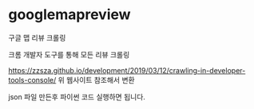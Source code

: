 # googlemapreview
구글 맵 리뷰 크롤링

크롬 개발자 도구를 통해 모든 리뷰 크롤링

https://zzsza.github.io/development/2019/03/12/crawling-in-developer-tools-console/
위 웹사이트 참조해서 변환

json 파일 만든후 파이썬 코드 실행하면 됩니다.
